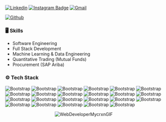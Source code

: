 [![Linkedin](https://img.shields.io/badge/-LinkedIn-blue?style=flat&logo=Linkedin&logoColor=white)](https://www.linkedin.com/in/sonwamoh/)
[![Instagram Badge](https://img.shields.io/badge/-Instagram-purple?logo=instagram&logoColor=white&link=https://instagram.com/mohit_mk.s/)](https://www.instagram.com/mohit_mk.s)
[![Gmail](https://img.shields.io/badge/-Gmail-c14438?style=flat&logo=Gmail&logoColor=white)](mailto:mohit.sonwane@sjsu.edu)

[![Github](https://img.shields.io/github/followers/sonwamoh?label=Follow&style=social)](https://github.com/sonwamoh)

### 🖥 Skills

- Software Engineering
- Full Stack Development
- Machine Learning & Data Engineering
- Quantitative Trading (Mutual Funds)
- Procurement (SAP Ariba)

### ⚙️ Tech Stack

![Bootstrap](https://img.shields.io/badge/-Python-05122A?style=flat-square&logo=Python&color=81817d) ![Bootstrap](https://img.shields.io/badge/-Java-05122A?style=flat-square&logo=Java&color=81817d) ![Bootstrap](https://img.shields.io/badge/-SQL-05122A?style=flat-square&logo=SQL&color=81817d) ![Bootstrap](https://img.shields.io/badge/-Django-05122A?style=flat-square&logo=Django&color=81817d) ![Bootstrap](https://img.shields.io/badge/-Spring%20Boot-05122A?style=flat-square&logo=Spring-Boot&color=81817d) ![Bootstrap](https://img.shields.io/badge/-MySQL-05122A?style=flat-square&logo=MySQL&color=81817d) ![Bootstrap](https://img.shields.io/badge/-Firebase-05122A?style=flat-square&logo=Firebase&color=81817d) ![Bootstrap](https://img.shields.io/badge/-Redis-05122A?style=flat-square&logo=Redis&color=81817d) ![Bootstrap](https://img.shields.io/badge/-SQlite-05122A?style=flat-square&logo=SQlite&color=81817d) ![Bootstrap](https://img.shields.io/badge/-JavaScript-05122A?style=flat-square&logo=JavaScript&color=81817d) ![Bootstrap](https://img.shields.io/badge/-TypeScript-05122A?style=flat-square&logo=TypeScript&color=81817d) ![Bootstrap](https://img.shields.io/badge/-Angular-05122A?style=flat-square&logo=Angular&color=81817d) ![Bootstrap](https://img.shields.io/badge/-React-05122A?style=flat-square&logo=React&color=81817d) ![Bootstrap](https://img.shields.io/badge/-JavaFX-05122A?style=flat-square&logo=JavaFX&color=81817d) ![Bootstrap](https://img.shields.io/badge/-Bootstrap-05122A?style=flat-square&logo=Bootstrap&color=81817d) ![Bootstrap](https://img.shields.io/badge/-MUI-05122A?style=flat-square&logo=MUI&color=81817d) ![Bootstrap](https://img.shields.io/badge/-Scikitlearn-05122A?style=flat-square&logo=Scikitlearn&color=81817d) ![Bootstrap](https://img.shields.io/badge/-TensorFlow-05122A?style=flat-square&logo=TensorFlow&color=81817d) ![Bootstrap](https://img.shields.io/badge/-Docker-05122A?style=flat-square&logo=Docker&color=81817d) ![Bootstrap](https://img.shields.io/badge/-Git-05122A?style=flat-square&logo=Git&color=81817d) ![Bootstrap](https://img.shields.io/badge/-Google%20Cloud-05122A?style=flat-square&logo=Google-Cloud&color=81817d) ![Bootstrap](https://img.shields.io/badge/-SAP%20-05122A?style=flat-square&logo=SAP&color=81817d) ![Bootstrap](https://img.shields.io/badge/-Linux-05122A?style=flat-square&logo=Linux&color=81817d)



<p align="center">
  <img src="https://github.com/sonwamoh/sonwamoh/assets/101231709/ea857cf4-ea0e-45af-8b77-c1d3e4d1a677" alt="WebDeveloperMycrxnGIF">
</p>




